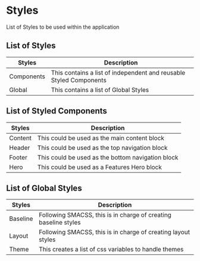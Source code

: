 # Styles

List of Styles to be used within the application

## List of Styles

| Styles     | Description                                                        |
| ---------- | ------------------------------------------------------------------ |
| Components | This contains a list of independent and reusable Styled Components |
| Global     | This contains a list of Global Styles                              |

## List of Styled Components

| Styles  | Description                                       |
| ------- | ------------------------------------------------- |
| Content | This could be used as the main content block      |
| Header  | This could be used as the top navigation block    |
| Footer  | This could be used as the bottom navigation block |
| Hero    | This could be used as a Features Hero block       |

## List of Global Styles

| Styles   | Description                                                     |
| -------- | --------------------------------------------------------------- |
| Baseline | Following SMACSS, this is in charge of creating baseline styles |
| Layout   | Following SMACSS, this is in charge of creating layout styles   |
| Theme    | This creates a list of css variables to handle themes           |

